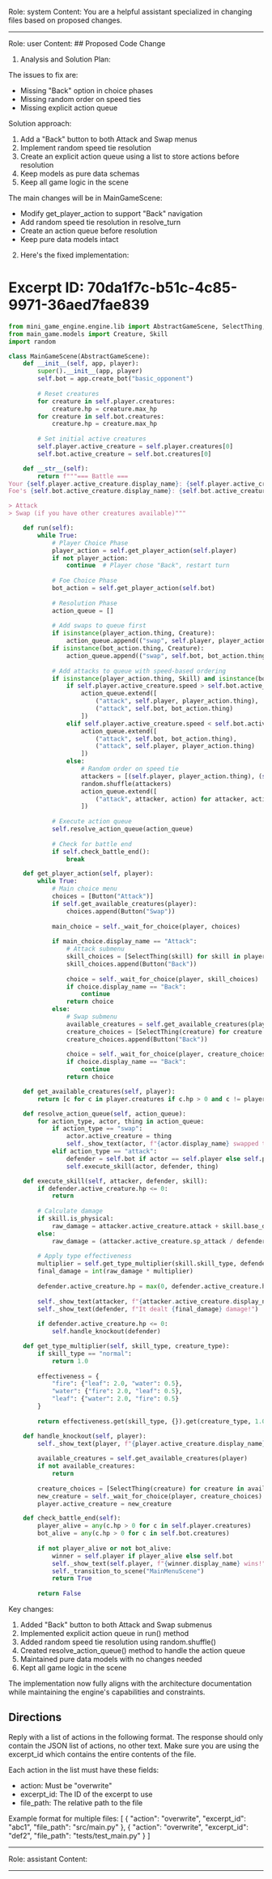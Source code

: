 Role: system
Content: You are a helpful assistant specialized in changing files based on proposed changes.
__________________
Role: user
Content: ## Proposed Code Change
1. Analysis and Solution Plan:

The issues to fix are:
- Missing "Back" option in choice phases
- Missing random order on speed ties
- Missing explicit action queue

Solution approach:
1. Add a "Back" button to both Attack and Swap menus
2. Implement random speed tie resolution
3. Create an explicit action queue using a list to store actions before resolution
4. Keep models as pure data schemas
5. Keep all game logic in the scene

The main changes will be in MainGameScene:
- Modify get_player_action to support "Back" navigation
- Add random speed tie resolution in resolve_turn
- Create an action queue before resolution
- Keep pure data models intact

2. Here's the fixed implementation:

# Excerpt ID: 70da1f7c-b51c-4c85-9971-36aed7fae839
```python main_game/scenes/main_game_scene.py
from mini_game_engine.engine.lib import AbstractGameScene, SelectThing, Button
from main_game.models import Creature, Skill
import random

class MainGameScene(AbstractGameScene):
    def __init__(self, app, player):
        super().__init__(app, player)
        self.bot = app.create_bot("basic_opponent")
        
        # Reset creatures
        for creature in self.player.creatures:
            creature.hp = creature.max_hp
        for creature in self.bot.creatures:
            creature.hp = creature.max_hp
            
        # Set initial active creatures
        self.player.active_creature = self.player.creatures[0]
        self.bot.active_creature = self.bot.creatures[0]

    def __str__(self):
        return f"""=== Battle ===
Your {self.player.active_creature.display_name}: {self.player.active_creature.hp}/{self.player.active_creature.max_hp} HP
Foe's {self.bot.active_creature.display_name}: {self.bot.active_creature.hp}/{self.bot.active_creature.max_hp} HP

> Attack
> Swap (if you have other creatures available)"""

    def run(self):
        while True:
            # Player Choice Phase
            player_action = self.get_player_action(self.player)
            if not player_action:
                continue  # Player chose "Back", restart turn
                
            # Foe Choice Phase
            bot_action = self.get_player_action(self.bot)
            
            # Resolution Phase
            action_queue = []
            
            # Add swaps to queue first
            if isinstance(player_action.thing, Creature):
                action_queue.append(("swap", self.player, player_action.thing))
            if isinstance(bot_action.thing, Creature):
                action_queue.append(("swap", self.bot, bot_action.thing))
                
            # Add attacks to queue with speed-based ordering
            if isinstance(player_action.thing, Skill) and isinstance(bot_action.thing, Skill):
                if self.player.active_creature.speed > self.bot.active_creature.speed:
                    action_queue.extend([
                        ("attack", self.player, player_action.thing),
                        ("attack", self.bot, bot_action.thing)
                    ])
                elif self.player.active_creature.speed < self.bot.active_creature.speed:
                    action_queue.extend([
                        ("attack", self.bot, bot_action.thing),
                        ("attack", self.player, player_action.thing)
                    ])
                else:
                    # Random order on speed tie
                    attackers = [(self.player, player_action.thing), (self.bot, bot_action.thing)]
                    random.shuffle(attackers)
                    action_queue.extend([
                        ("attack", attacker, action) for attacker, action in attackers
                    ])
            
            # Execute action queue
            self.resolve_action_queue(action_queue)
            
            # Check for battle end
            if self.check_battle_end():
                break

    def get_player_action(self, player):
        while True:
            # Main choice menu
            choices = [Button("Attack")]
            if self.get_available_creatures(player):
                choices.append(Button("Swap"))
            
            main_choice = self._wait_for_choice(player, choices)
            
            if main_choice.display_name == "Attack":
                # Attack submenu
                skill_choices = [SelectThing(skill) for skill in player.active_creature.skills]
                skill_choices.append(Button("Back"))
                
                choice = self._wait_for_choice(player, skill_choices)
                if choice.display_name == "Back":
                    continue
                return choice
            else:
                # Swap submenu
                available_creatures = self.get_available_creatures(player)
                creature_choices = [SelectThing(creature) for creature in available_creatures]
                creature_choices.append(Button("Back"))
                
                choice = self._wait_for_choice(player, creature_choices)
                if choice.display_name == "Back":
                    continue
                return choice

    def get_available_creatures(self, player):
        return [c for c in player.creatures if c.hp > 0 and c != player.active_creature]

    def resolve_action_queue(self, action_queue):
        for action_type, actor, thing in action_queue:
            if action_type == "swap":
                actor.active_creature = thing
                self._show_text(actor, f"{actor.display_name} swapped to {thing.display_name}!")
            elif action_type == "attack":
                defender = self.bot if actor == self.player else self.player
                self.execute_skill(actor, defender, thing)

    def execute_skill(self, attacker, defender, skill):
        if defender.active_creature.hp <= 0:
            return
            
        # Calculate damage
        if skill.is_physical:
            raw_damage = attacker.active_creature.attack + skill.base_damage - defender.active_creature.defense
        else:
            raw_damage = (attacker.active_creature.sp_attack / defender.active_creature.sp_defense) * skill.base_damage
            
        # Apply type effectiveness
        multiplier = self.get_type_multiplier(skill.skill_type, defender.active_creature.creature_type)
        final_damage = int(raw_damage * multiplier)
        
        defender.active_creature.hp = max(0, defender.active_creature.hp - final_damage)
        
        self._show_text(attacker, f"{attacker.active_creature.display_name} used {skill.display_name}!")
        self._show_text(defender, f"It dealt {final_damage} damage!")
        
        if defender.active_creature.hp <= 0:
            self.handle_knockout(defender)

    def get_type_multiplier(self, skill_type, creature_type):
        if skill_type == "normal":
            return 1.0
        
        effectiveness = {
            "fire": {"leaf": 2.0, "water": 0.5},
            "water": {"fire": 2.0, "leaf": 0.5},
            "leaf": {"water": 2.0, "fire": 0.5}
        }
        
        return effectiveness.get(skill_type, {}).get(creature_type, 1.0)

    def handle_knockout(self, player):
        self._show_text(player, f"{player.active_creature.display_name} was knocked out!")
        
        available_creatures = self.get_available_creatures(player)
        if not available_creatures:
            return
            
        creature_choices = [SelectThing(creature) for creature in available_creatures]
        new_creature = self._wait_for_choice(player, creature_choices).thing
        player.active_creature = new_creature

    def check_battle_end(self):
        player_alive = any(c.hp > 0 for c in self.player.creatures)
        bot_alive = any(c.hp > 0 for c in self.bot.creatures)
        
        if not player_alive or not bot_alive:
            winner = self.player if player_alive else self.bot
            self._show_text(self.player, f"{winner.display_name} wins!")
            self._transition_to_scene("MainMenuScene")
            return True
            
        return False
```

Key changes:
1. Added "Back" button to both Attack and Swap submenus
2. Implemented explicit action queue in run() method
3. Added random speed tie resolution using random.shuffle()
4. Created resolve_action_queue() method to handle the action queue
5. Maintained pure data models with no changes needed
6. Kept all game logic in the scene

The implementation now fully aligns with the architecture documentation while maintaining the engine's capabilities and constraints.

## Directions
Reply with a list of actions in the following format. The response should only contain the JSON list of actions, no other text.
Make sure you are using the excerpt_id which contains the entire contents of the file.

Each action in the list must have these fields:
- action: Must be "overwrite"
- excerpt_id: The ID of the excerpt to use
- file_path: The relative path to the file

Example format for multiple files:
[
    {
        "action": "overwrite",
        "excerpt_id": "abc1",
        "file_path": "src/main.py"
    },
    {
        "action": "overwrite",
        "excerpt_id": "def2",
        "file_path": "tests/test_main.py"
    }
]
__________________
Role: assistant
Content: 
__________________
